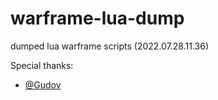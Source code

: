 # warframe-lua-dump
dumped lua warframe scripts (2022.07.28.11.36)

Special thanks:
- [@Gudov](https://github.com/Gudov)
